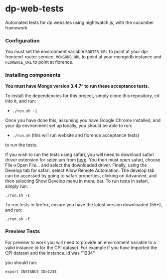 # dp-web-tests

Automated tests for dp websites using nightwatch.js, with the cucumber framework

### Configuration

You must set the environment variable `ROUTER_URL` to point at your dp-frontend-router
service, `MONGODB_URL` to point at your mongodb instance and `FLORENCE_URL` to point at florence.

### Installing components

**You must have Mongo version 3.4.7^ to run these acceptance tests.**

To install the dependencies for this project, simply clone this repository, cd into
it, and run:

- `./run.sh -i` 

Once you have done this, assuming you have Google Chrome installed, and your dp
environment set up locally, you should be able to run:

- `./run.sh` (this will run website and florence acceptance tests)

to run the tests.

If you wish to run the tests using safari, you will need to download safari driver
extension for selenium from [here](http://selenium-release.storage.googleapis.com/2.48/SafariDriver.safariextz).
You then must open safari, choose File->Open File... and select the downloaded
driver. Finally, using the Develop tab for safari, select Allow Remote Automation.
The develop tab can be accessed by going to safari properties, clicking on
Advanced, and then selecting Show Develop menu in menu bar. To run tests in safari,
simply run:

`./run.sh -s`

To run tests in firefox, ensure you have the latest version downloaded (55+), and 
run:

`./run.sh -f`

### Preview Tests

For preview to work you will need to provide an environment variable to a valid instance id for the CPI
dataset. For example if you have imported the CPI dataset and the instance_id was "1234"

you should run:

`export INSTANCE_ID=1234`
